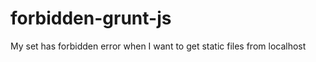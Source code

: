forbidden-grunt-js
==================

My set has forbidden error when I want to get static files from localhost

